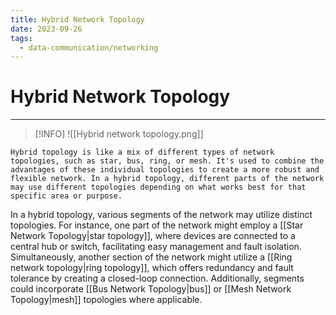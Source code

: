 ```yaml
---
title: Hybrid Network Topology
date: 2023-09-26
tags:
  - data-communication/networking
---
```


# Hybrid Network Topology

---

>[!INFO]
>![[Hybrid network topology.png]]

```
Hybrid topology is like a mix of different types of network topologies, such as star, bus, ring, or mesh. It's used to combine the advantages of these individual topologies to create a more robust and flexible network. In a hybrid topology, different parts of the network may use different topologies depending on what works best for that specific area or purpose.
```

In a hybrid topology, various segments of the network may utilize distinct topologies. For instance, one part of the network might employ a [[Star Network Topology|star topology]], where devices are connected to a central hub or switch, facilitating easy management and fault isolation. Simultaneously, another section of the network might utilize a [[Ring network topology|ring topology]], which offers redundancy and fault tolerance by creating a closed-loop connection. Additionally, segments could incorporate [[Bus Network Topology|bus]] or [[Mesh Network Topology|mesh]] topologies where applicable.
